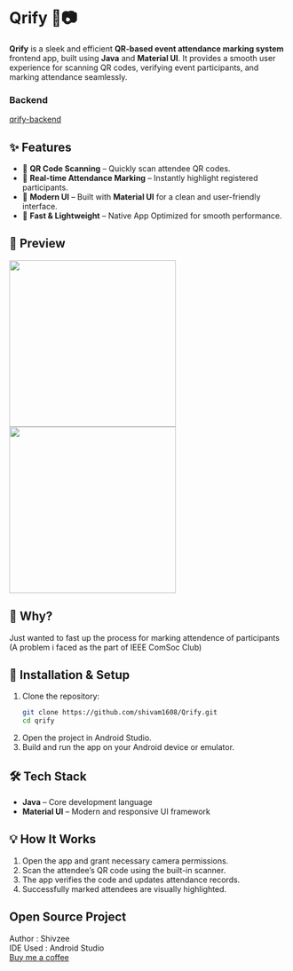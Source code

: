 # Qrify 🎉📷

**Qrify** is a sleek and efficient **QR-based event attendance marking system** frontend app, built using **Java** and **Material UI**. It provides a smooth user experience for scanning QR codes, verifying event participants, and marking attendance seamlessly.

### Backend
[qrify-backend](https://github.com/shivam1608/qrify-backend)

## ✨ Features
- 📸 **QR Code Scanning** – Quickly scan attendee QR codes.  
- 📝 **Real-time Attendance Marking** – Instantly highlight registered participants.  
- 🎨 **Modern UI** – Built with **Material UI** for a clean and user-friendly interface.  
- 🚀 **Fast & Lightweight** – Native App Optimized for smooth performance.  

## 📸 Preview  
<img src="https://github.com/user-attachments/assets/bf357b57-7857-40c1-9726-22d8cb69d00d" width="300">
<img src="https://github.com/user-attachments/assets/a0c10bff-311a-4432-9908-bb82cd87d2c4" width="300">  

## 🤔 Why?
Just wanted to fast up the process for marking attendence of participants (A problem i faced as the part of IEEE ComSoc Club)

## 🚀 Installation & Setup
1. Clone the repository:
   ```bash
   git clone https://github.com/shivam1608/Qrify.git
   cd qrify
   ```
2. Open the project in Android Studio.  
3. Build and run the app on your Android device or emulator.  

## 🛠️ Tech Stack
- **Java** – Core development language  
- **Material UI** – Modern and responsive UI framework  

## 💡 How It Works
1. Open the app and grant necessary camera permissions.  
2. Scan the attendee’s QR code using the built-in scanner.  
3. The app verifies the code and updates attendance records.  
4. Successfully marked attendees are visually highlighted.  

## Open Source Project 
Author : Shivzee
<br />
IDE Used : Android Studio
<br />
[Buy me a coffee](https://buymeacoffee.com/shivzee)
